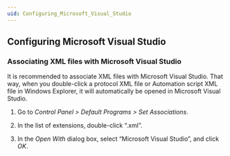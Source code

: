 ```yaml
---
uid: Configuring_Microsoft_Visual_Studio
---
```


## Configuring Microsoft Visual Studio

### Associating XML files with Microsoft Visual Studio

It is recommended to associate XML files with Microsoft Visual Studio. That way, when you double-click a protocol XML file or Automation script XML file in Windows Explorer, it will automatically be opened in Microsoft Visual Studio.

1. Go to *Control Panel \> Default Programs \> Set Associations*.

2. In the list of extensions, double-click “.xml”.

3. In the *Open With* dialog box, select “Microsoft Visual Studio”, and click *OK*.
